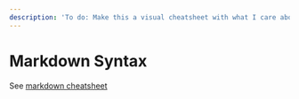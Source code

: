 ```yaml
---
description: 'To do: Make this a visual cheatsheet with what I care about'
---
```


# Markdown Syntax

See [markdown cheatsheet](https://github.com/adam-p/markdown-here/wiki/Markdown-Cheatsheet)

